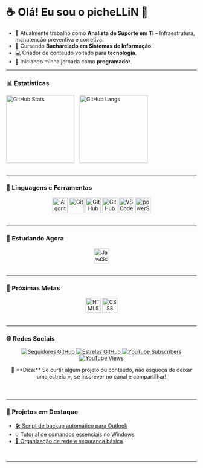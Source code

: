 # ☕ Olá! Eu sou o **picheLLiN** 👋

- 🔭 Atualmente trabalho como **Analista de Suporte em TI** – Infraestrutura, manutenção preventiva e corretiva.
- 🎒 Cursando **Bacharelado em Sistemas de Informação**.
- 💻 Criador de conteúdo voltado para **tecnologia**.
- 🌱 Iniciando minha jornada como **programador**.

---

### 📊 Estatísticas

<div>
  <img 
    align="center" 
    alt="GitHub Stats" 
    height="180em"
    style="padding-right: 10px;" 
    src="https://github-readme-stats.vercel.app/api?username=Pichellin&show_icons=true&theme=tokyonight&include_all_commits=true&locale=pt-br"
  />
  <img 
    align="center" 
    alt="GitHub Langs" 
    height="180em" 
    src="https://github-readme-stats.vercel.app/api/top-langs/?username=Pichellin&theme=tokyonight&layout=compact&custom_title=Tecnologias&langs_count=9" 
  />
</div>
<br clear="left"/>

---

### 🤖 Linguagens e Ferramentas

<div align="center">
  <img title="Algoritmo" width="40px" src="https://cdn.jsdelivr.net/gh/devicons/devicon@latest/icons/thealgorithms/thealgorithms-original.svg" />
  <img title="Git" width="40px" src="https://cdn.jsdelivr.net/gh/devicons/devicon@latest/icons/git/git-original.svg" />
  <img title="GitHub" width="40px" src="https://cdn.jsdelivr.net/gh/devicons/devicon@latest/icons/github/github-original.svg" />
  <img title="GitHub Codespaces" width="40px" src="https://cdn.jsdelivr.net/gh/devicons/devicon@latest/icons/githubcodespaces/githubcodespaces-original.svg" />
  <img title="VS Code" width="40px" src="https://cdn.jsdelivr.net/gh/devicons/devicon@latest/icons/vscode/vscode-original.svg" />
  <img title="powerShell" width="40px" src="https://cdn.jsdelivr.net/gh/devicons/devicon@latest/icons/powershell/powershell-original.svg" />
</div>
<br clear="left"/>

---

### 📘 Estudando Agora

<div align="center">
  <img title="JavaScript" width="40px" src="https://cdn.jsdelivr.net/gh/devicons/devicon@latest/icons/javascript/javascript-original.svg" />
</div>
<br clear="left"/>

---

### 🎯 Próximas Metas

<div align="center">
  <img title="HTML5" width="40px" src="https://cdn.jsdelivr.net/gh/devicons/devicon@latest/icons/html5/html5-original.svg" />
  <img title="CSS3" width="40px" src="https://cdn.jsdelivr.net/gh/devicons/devicon@latest/icons/css3/css3-original.svg" />
</div>
<br clear="left"/>

---

### 🌐 Redes Sociais

<div align="center">
  <a href="https://github.com/Pichellin?tab=followers" target="_blank">
    <img 
      alt="Seguidores GitHub" 
      title="Me siga no GitHub" 
      src="https://custom-icon-badges.demolab.com/github/followers/Pichellin?color=236ad3&labelColor=1155ba&style=for-the-badge&logo=github&label=Seguidores&logoColor=white"
    />
  <a href="https://github.com/Pichellin?tab=repositories&sort=stargazers" target="_blank">
    <img 
      alt="Estrelas GitHub" 
      title="Total de estrelas no GitHub" 
      src="https://custom-icon-badges.demolab.com/github/stars/Pichellin?color=55960c&style=for-the-badge&labelColor=488207&logo=star&label=estrelas"
    />
  </a>
  </a>
  <a href="https://www.youtube.com/@Pichellin?sub_confirmation=1" target="_blank">
    <img 
      alt="YouTube Subscribers" 
      title="Inscreva-se no meu canal"
      src="https://custom-icon-badges.demolab.com/youtube/channel/subscribers/UClJpuDt5uyDrsmyGXE3Gf5w?color=%23E05D44&label=Inscreva-se&logo=video&logoColor=white&style=for-the-badge&labelColor=CE4630"
    />
  </a>
  <a href="https://www.youtube.com/@Pichellin" target="_blank">
    <img 
      alt="YouTube Views" 
      title="Visualizações no YouTube" 
      src="https://custom-icon-badges.demolab.com/youtube/channel/views/UClJpuDt5uyDrsmyGXE3Gf5w?color=%23E1AD0E&logo=eye&logoColor=white&style=for-the-badge&labelColor=C79600"
    />
  </a>
  <a>
    <p>
      💬 **Dica:** Se curtir algum projeto ou conteúdo, não esqueça de deixar uma estrela ⭐, se inscrever no canal e compartilhar!
    </p>
  </a>
</div>
<br clear="left"/>

---

### 🚀 Projetos em Destaque
<div>
  
  - [🛠️ Script de backup automático para Outlook](https://github.com/Pichellin/backup-outlook)
  - [💡 Tutorial de comandos essenciais no Windows](https://github.com/Pichellin/windows-comandos)
  - [📂 Organização de rede e segurança básica](https://github.com/Pichellin/rede-organizacao-seguranca)

</div>
<br clear="left"/>

---
